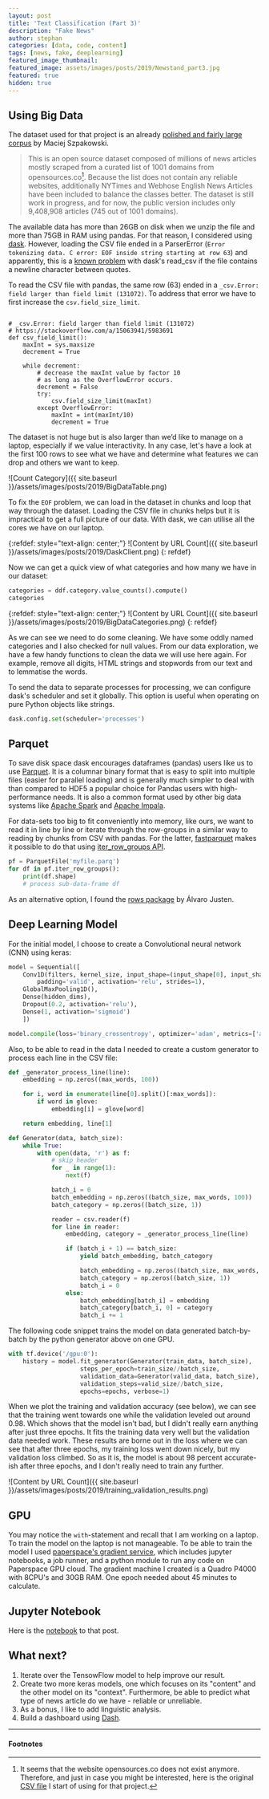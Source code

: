 ```yaml
---
layout: post
title: 'Text Classification (Part 3)'
description: "Fake News"
author: stephan
categories: [data, code, content]
tags: [news, fake, deeplearning]
featured_image_thumbnail:
featured_image: assets/images/posts/2019/Newstand_part3.jpg
featured: true
hidden: true
---
```


## Using Big Data

The dataset used for that project is an already [polished and fairly large corpus](https://github.com/several27/FakeNewsCorpus) by Maciej Szpakowski.

> This is an open source dataset composed of millions of news articles mostly scraped from a curated list of 1001 domains from opensources.co[^1]. Because the list does not contain any reliable websites, additionally NYTimes and Webhose English News Articles have been included to balance the classes better. The dataset is still work in progress, and for now, the public version includes only 9,408,908 articles (745 out of 1001 domains).



The available data has more than 26GB on disk when we unzip the file and more than 75GB in RAM using pandas. For that reason, I considered using [dask](https://dask.org/). However, loading the CSV file ended in a ParserError (`Error tokenizing data. C error: EOF inside string starting at row 63`) and apparently, this is a [known problem](https://stackoverflow.com/q/45752805/5983691) with dask's read_csv if the file contains a newline character between quotes.

To read the CSV file with pandas, the same row (63) ended in a `_csv.Error: field larger than field limit (131072)`. To address that error we have to first increase the `csv.field_size_limit`.

<pre><code class="language-python">
# _csv.Error: field larger than field limit (131072)
# https://stackoverflow.com/a/15063941/5983691
def csv_field_limit():
    maxInt = sys.maxsize
    decrement = True

    while decrement:
        # decrease the maxInt value by factor 10
        # as long as the OverflowError occurs.
        decrement = False
        try:
            csv.field_size_limit(maxInt)
        except OverflowError:
            maxInt = int(maxInt/10)
            decrement = True
</code></pre>

The dataset is not huge but is also larger than we’d like to manage on a laptop, especially if we value interactivity. In any case, let's have a look at the first 100 rows to see what we have and determine what features we can drop and others we want to keep.

![Count Category]({{ site.baseurl }}/assets/images/posts/2019/BigDataTable.png)

To fix the `EOF` problem, we can load in the dataset in chunks and loop that way through the dataset. Loading the CSV file in chunks helps but it is impractical to get a full picture of our data. With dask, we can utilise all the cores we have on our laptop.

{:refdef: style="text-align: center;"}
![Content by URL Count]({{ site.baseurl }}/assets/images/posts/2019/DaskClient.png)
{: refdef}

Now we can get a quick view of what categories and how many we have in our dataset:

```python
categories = ddf.category.value_counts().compute()
categories
```

{:refdef: style="text-align: center;"}
![Content by URL Count]({{ site.baseurl }}/assets/images/posts/2019/BigDataCategories.png)
{: refdef}


As we can see we need to do some cleaning. We have some oddly named categories and I also checked for null values. From our data exploration, we have a few handy functions to clean the data we will use here again. For example, remove all digits, HTML strings and stopwords from our text and to lemmatise the words.

To send the data to separate processes for processing, we can configure dask's scheduler and set it globally. This option is useful when operating on pure Python objects like strings.

```python
dask.config.set(scheduler='processes')
```

## Parquet

To save disk space dask encourages dataframes (pandas) users like us to use [Parquet](https://parquet.apache.org/). It is a columnar binary format that is easy to split into multiple files (easier for parallel loading) and is generally much simpler to deal with than compared to HDF5 a popular choice for Pandas users with high-performance needs. It is also a common format used by other big data systems like [Apache Spark](https://spark.apache.org/) and [Apache Impala](https://impala.apache.org/).

For data-sets too big to fit conveniently into memory, like ours, we want to read it in line by line or iterate through the row-groups in a similar way to reading by chunks from CSV with pandas. For the latter, [fastparquet](https://fastparquet.readthedocs.io/en) makes it possible to do that using [iter_row_groups API](https://fastparquet.readthedocs.io/en/latest/api.html#fastparquet.ParquetFile.iter_row_groups).

```python
pf = ParquetFile('myfile.parq')
for df in pf.iter_row_groups():
    print(df.shape)
    # process sub-data-frame df
```

As an alternative option, I found the [rows package](http://turicas.info/rows/) by  Álvaro Justen.

## Deep Learning Model

For the initial model, I choose to create a Convolutional neural network (CNN)  using keras:

```python
model = Sequential([
	Conv1D(filters, kernel_size, input_shape=(input_shape[0], input_shape[1]),
		padding='valid', activation='relu', strides=1),
	GlobalMaxPooling1D(),
	Dense(hidden_dims),
	Dropout(0.2, activation='relu'),
	Dense(1, activation='sigmoid')
	])

model.compile(loss='binary_crossentropy', optimizer='adam', metrics=['accuracy'])
```

Also, to be able to read in the data I needed to create a custom generator to process each line in the CSV file:

```python
def _generator_process_line(line):
    embedding = np.zeros((max_words, 100))

    for i, word in enumerate(line[0].split()[:max_words]):
        if word in glove:
            embedding[i] = glove[word]

    return embedding, line[1]

def Generator(data, batch_size):
    while True:
        with open(data, 'r') as f:
            # skip header
            for _ in range(1):
                next(f)

            batch_i = 0
            batch_embedding = np.zeros((batch_size, max_words, 100))
            batch_category = np.zeros((batch_size, 1))

            reader = csv.reader(f)
            for line in reader:
                embedding, category = _generator_process_line(line)

                if (batch_i + 1) == batch_size:
                    yield batch_embedding, batch_category

                    batch_embedding = np.zeros((batch_size, max_words, 100))
                    batch_category = np.zeros((batch_size, 1))
                    batch_i = 0
                else:
                    batch_embedding[batch_i] = embedding
                    batch_category[batch_i, 0] = category
                    batch_i += 1
```


The following code snippet trains the model on data generated batch-by-batch by the python generator above on one GPU.


```python
with tf.device('/gpu:0'):
	history = model.fit_generator(Generator(train_data, batch_size),
					steps_per_epoch=train_size//batch_size,
					validation_data=Generator(valid_data, batch_size),
					validation_steps=valid_size//batch_size,
					epochs=epochs, verbose=1)
```

When we plot the training and validation accuracy (see below), we can see that the training went towards one while the validation leveled out around 0.98. Which shows that the model isn't bad, but I didn't really earn anything after just three epochs. It fits the training data very well but the validation data needed work. These results are borne out in the loss where we can see that after three epochs, my training loss went down nicely, but my validation loss climbed. So as it is, the model is about 98 percent accurate-ish after three epochs, and I don't really need to train any further.  

![Content by URL Count]({{ site.baseurl }}/assets/images/posts/2019/training_validation_results.png)

## GPU

You may notice the `with`-statement and recall that I am working on a laptop. To train the model on the laptop is not manageable. To be able to train the model I used [paperspace's gradient service](https://www.paperspace.com/gradient), which includes jupyter notebooks, a job runner, and a python module to run any code on Paperspace GPU cloud. The gradient machine I created is a Quadro P4000 with 8CPU's and 30GB RAM. One epoch needed about 45 minutes to calculate.


## Jupyter Notebook

Here is the [notebook](https://github.com/osterburg/news-content-capstone-project/blob/master/03_data_modeling.ipynb) to that post.

## What next?

1. Iterate over the TensowFlow model to help improve our result.
2. Create two more keras models, one which focuses on its "content" and the other model on its "context". Furthermore, be able to predict what type of news article do we have - reliable or unreliable. 
3. As a bonus, I like to add linguistic analysis.
4. Build a dashboard using [Dash](https://dash.plot.ly/).

---

#### Footnotes

[^1]: It seems that the website opensources.co does not exist anymore. Therefore, and just in case you might be interested, here is the original [CSV file](https://github.com/osterburg/news-content-capstone-project/blob/master/data/sources.csv) I start of using for that project.